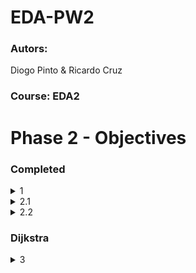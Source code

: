 # EDA-PW2

### Autors: 
Diogo Pinto & Ricardo Cruz

### Course: EDA2



# Phase 2 - Objectives

### Completed

<details>

<summary>1</summary>

# Definição de uma estrutura de dados dinâmica para representação da localização de um conjunto de clientes e meios de mobilidade elétrica, recorrendo a um grafo.

Our approach:

  ![STRUCT GRAPH](https://github.com/dpinto-xbin/EDA-PW2/assets/90906538/29a14f25-1e4d-4728-8e9a-e1461d20ae90)
  
  
| Nodes  | Latitude | Longitude |
| ------------- | ------------- | ------------- |
| A  | 41.536719  | -8.627301  |
| B  | 41.537748  | -8.622770  |
| C  | 41.537628  | -8.621906  |
| D  | 41.531540  | -8.618960  |
| E  | 41.452470  | -8.562170  |
| F  | 41.494751  | -8.644610  |

  ### Non-oriented graph with weights (distance)
![GRAPH](https://github.com/dpinto-xbin/EDA-PW2/assets/90906538/1cf5e227-786d-46a6-b7cf-ff8eb017ebb3)


</details>

<details>

<summary>2.1</summary>

# Armazenamento/leitura dos dados em ficheiro de texto (valores de simulação) e binários (preservar dados).
  
  Reading from a text file:
  
  We use fgets(), you can check on Pickups.c the region READ.

  

  Saving to a binary file:
```
void writeNodeToFile(Node* nodes_head) {
    FILE* file = fopen("nodes.bin", "wb");
    Node* current = nodes_head;
    while (current != NULL) {
        fwrite(current, sizeof(Node), 1, file);
        current = current->next;
    }
    fclose(file);
}
```
This way the graph is saved with all nodes and edges.

</details>


<details>
  <summary>2.2</summary>
  
  # Dado a localização de um cliente, listar os meios de mobilidade elétrica de um determinado tipo existentes num determinado raio.
  
 Given the graph and the data we have, wich is latitude and longitude, we decided to use the **Haversine Formula**.
  This way we calculate the distance of two different points, the client location versus the pickup points locations.
  
  Here's the formula:
  
<img width="439" alt="27240436-e9a459da-52d4-11e7-8f84-f96d0b312859" src="https://github.com/dpinto-xbin/EDA-PW2/assets/90906538/ed93265a-7791-4012-9d54-03ecfc0eaf70">

  With **math.h** we are able to use the **Haversine Formula**.
  
  ```mermaid
flowchart TD
    A[Graph] -->B(Select node with latitude and longitude)
    B --> C{Haversine and if distance is <= 5km}
    C --> D[Node ID]
    C -->E[Location]
    C --> F[Distance]
```
  
  **In the middle of the process, we consult (listTransportsByLocation at Pickups.c) the transports double linked list and with the location and status equal to available (4) we can list the nearest pick up points with available transports.**
  
  
  </details>
  

  
  ### Dijkstra
  
  <details>
  <summary>3</summary>
    
    Using the Dijkstra its possible to find the shortest path between nodes.
    
  - [x] List all the transports and their location ID with battery under 50%
  - [ ] Count the number of nodes in the graph
  - [ ] Find the nodes with the specified IDs
  - [ ] Set the distance of the starting node to 0
  - [ ] Find the unvisited node with the smallest current distance
  - [ ] If there are no more unvisited nodes, exit the loop
  - [ ] Check if the current node is one of the required nodes and all required nodes have been visited
  - [ ] Update the distances of the neighboring nodes
  - [ ] Check if all required nodes have been visited
  - [ ] If all required nodes have been visited, print the shortest path
    
  </details>

